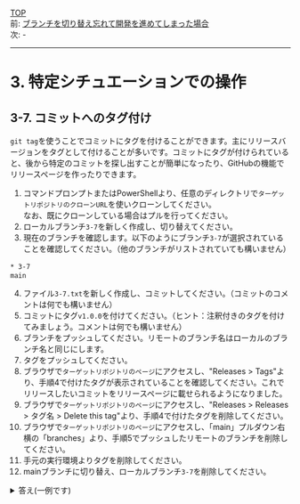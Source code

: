 [TOP](../README.md)   
前: [ブランチを切り替え忘れて開発を進めてしまった場合](./stash.md)  
次: -

---

# 3. 特定シチュエーションでの操作
## 3-7. コミットへのタグ付け
`git tag`を使うことでコミットにタグを付けることができます。主にリリースバージョンをタグとして付けることが多いです。コミットにタグが付けられていると、後から特定のコミットを探し出すことが簡単になったり、GitHubの機能でリリースページを作ったりできます。  

1. コマンドプロンプトまたはPowerShellより、任意のディレクトリで`ターゲットリポジトリのクローンURL`を使いクローンしてください。  
なお、既にクローンしている場合はプルを行ってください。
2. ローカルブランチ`3-7`を新しく作成し、切り替えてください。
3. 現在のブランチを確認します。以下のようにブランチ`3-7`が選択されていることを確認してください。（他のブランチがリストされていても構いません）
```
* 3-7
main
```
4. ファイル`3-7.txt`を新しく作成し、コミットしてください。（コミットのコメントは何でも構いません）
5. コミットにタグ`v1.0.0`を付けてください。（ヒント：注釈付きのタグを付けてみましょう。コメントは何でも構いません）
6. ブランチをプッシュしてください。リモートのブランチ名はローカルのブランチ名と同じにします。
7. タグをプッシュしてください。
8. ブラウザで`ターゲットリポジトリのページ`にアクセスし、"Releases > Tags"より、手順4で付けたタグが表示されていることを確認してください。これでリリースしたいコミットをリリースページに載せられるようになりました。
9.  ブラウザで`ターゲットリポジトリのページ`にアクセスし、"Releases > Releases > タグ名 > Delete this tag"より、手順4で付けたタグを削除してください。
10. ブラウザで`ターゲットリポジトリのページ`にアクセスし、「main」プルダウン右横の「branches」より、手順5でプッシュしたリモートのブランチを削除してください。
11. 手元の実行環境よりタグを削除してください。
12. mainブランチに切り替え、ローカルブランチ`3-7`を削除してください。

<details>
<summary>
答え(一例です)
</summary>

1. 
ディレクトリにターゲットリポジトリクローンがない場合
```
> git clone {ターゲットリポジトリのクローンURL}
```
既にディレクトリにターゲットリポジトリクローンがある場合
```
> git switch main
> git pull
```

2. 
```
> git branch 3-7
> git switch 3-7
```

3. 
```
> git branch
  1-README
* 3-7
  3-ADDFILE
  main
```

4. 
ファイル・ディレクトリの作成はGUIでも可能なため省略
```
> git add .
> git commit -m "3-7"
[3-7 9c8dafe] 3-7
 1 file changed, 0 insertions(+), 0 deletions(-)
 create mode 100644 3-7.txt
```

5. 
```
> git tag -a v1.0.0 -m "3-7tag"
```

6. 
```
> git push origin 3-7
Enumerating objects: 3, done.
Counting objects: 100% (3/3), done.
Delta compression using up to 16 threads
Compressing objects: 100% (2/2), done.
Writing objects: 100% (2/2), 245 bytes | 245.00 KiB/s, done.
Total 2 (delta 0), reused 0 (delta 0), pack-reused 0 (from 0)
remote:
remote: Create a pull request for '3-7' on GitHub by visiting:
remote:      https://github.com/kato-pra/git-practice-target/pull/new/3-7
remote:
To https://github.com/kato-pra/git-practice-target.git
 * [new branch]      3-7 -> 3-7
```

7. 
```
> git push origin v1.0.0
Enumerating objects: 1, done.
Counting objects: 100% (1/1), done.
Writing objects: 100% (1/1), 156 bytes | 156.00 KiB/s, done.
Total 1 (delta 0), reused 0 (delta 0), pack-reused 0 (from 0)
To https://github.com/kato-pra/git-practice-target.git
 * [new tag]         v1.0.0 -> v1.0.0
```

8. 
![](./3_7_image/8_1image.png)
表示されないときはページの再読み込みを試してください
![](./3_7_image/8_2image.png)

9. 
![](./3_7_image/9_1image.png)

10. 3-1のプラクティス8の操作と同じです。参考にしてください。
11. 
```
> git tag -d v1.0.0
Deleted tag 'v1.0.0' (was 9730fe8)
```

12. 
```
> git switch main
Switched to branch 'main'
Your branch is up to date with 'origin/main'.
> git branch -D 3-7
Deleted branch 3-7 (was 9c8dafe).
```


<details>

--- 

[TOP](../README.md)   
前: [ブランチを切り替え忘れて開発を進めてしまった場合](./stash.md)  
次: -